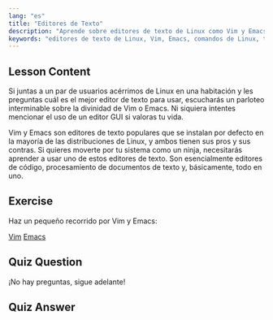 ```yaml
---
lang: "es"
title: "Editores de Texto"
description: "Aprende sobre editores de texto de Linux como Vim y Emacs. Descubre sus usos e importancia para la navegación del sistema. ¡Comienza tu viaje con los editores de texto de Linux!"
keywords: "editores de texto de Linux, Vim, Emacs, comandos de Linux, tutorial de Linux, Linux para principiantes, guía de Linux"
---
```


## Lesson Content

Si juntas a un par de usuarios acérrimos de Linux en una habitación y les preguntas cuál es el mejor editor de texto para usar, escucharás un parloteo interminable sobre la divinidad de Vim o Emacs. Ni siquiera intentes mencionar el uso de un editor GUI si valoras tu vida.

Vim y Emacs son editores de texto populares que se instalan por defecto en la mayoría de las distribuciones de Linux, y ambos tienen sus pros y sus contras. Si quieres moverte por tu sistema como un ninja, necesitarás aprender a usar uno de estos editores de texto. Son esencialmente editores de código, procesamiento de documentos de texto y, básicamente, todo en uno.

## Exercise

Haz un pequeño recorrido por Vim y Emacs:

[Vim](http://www.vim.org/)
[Emacs](https://www.gnu.org/software/emacs/)

## Quiz Question

¡No hay preguntas, sigue adelante!

## Quiz Answer
